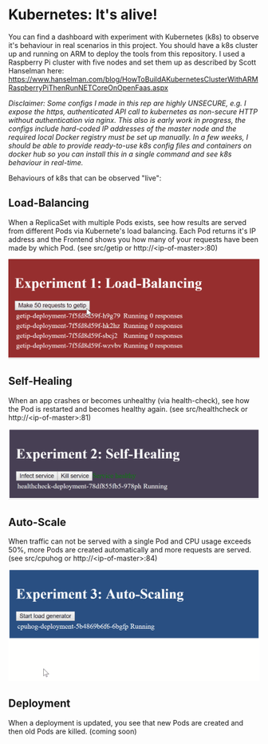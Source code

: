 # Kubernetes: It's alive!

You can find a dashboard with experiment with Kubernetes (k8s) to observe it's behaviour in real scenarios in this project.
You should have a k8s cluster up and running on ARM to deploy the tools from this repository.
I used a Raspberry Pi cluster with five nodes and set them up as described by Scott Hanselman here: https://www.hanselman.com/blog/HowToBuildAKubernetesClusterWithARMRaspberryPiThenRunNETCoreOnOpenFaas.aspx

*Disclaimer: Some configs I made in this rep are highly UNSECURE, e.g. I expose the https, authenticated API call to kubernetes as non-secure HTTP without authentication via nginx.
This also is early work in progress, the configs include hard-coded IP addresses of the master node and the required local Docker registry must be set up manually.
In a few weeks, I should be able to provide ready-to-use k8s config files and containers on docker hub so you can install this in a single command and see k8s behaviour in real-time.*

Behaviours of k8s that can be observed "live":

## Load-Balancing
When a ReplicaSet with multiple Pods exists, see how results are served from different Pods via Kubernete's load balancing. Each Pod returns it's IP address and the Frontend shows you how many of your requests have been made by which Pod.
(see src/getip or http://\<ip-of-master\>:80)


![Experiment 1 Demo](docs/demo-experiment-1.gif)

## Self-Healing
When an app crashes or becomes unhealthy (via health-check), see how the Pod is restarted and becomes healthy again.
(see src/healthcheck or http://\<ip-of-master\>:81)

![Experiment 2 Demo](docs/demo-experiment-2.gif)

## Auto-Scale
When traffic can not be served with a single Pod and CPU usage exceeds 50%, more Pods are created automatically and more requests are served.
(see src/cpuhog or http://\<ip-of-master\>:84)

![Experiment 3 Demo](docs/demo-experiment-3.gif)

## Deployment
When a deployment is updated, you see that new Pods are created and then old Pods are killed. (coming soon)


